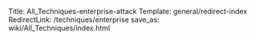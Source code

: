 Title: All_Techniques-enterprise-attack
Template: general/redirect-index
RedirectLink: /techniques/enterprise
save_as: wiki/All_Techniques/index.html